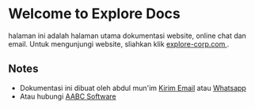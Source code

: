 # Welcome to Explore Docs

halaman ini adalah halaman utama dokumentasi website, online chat dan email.
Untuk mengunjungi website, sliahkan klik [explore-corp.com <i class="fa fa-external-link"></i>](http://www.explore-corp.com).

## Notes
* Dokumentasi ini dibuat oleh abdul mun'im [Kirim Email](mailto:abdmun8@gail.com) atau [Whatsapp](https://wa.me/628996226977?text=Saya%20mau%20bertanya%20tentang%20dokumentasi%20Explore)
* Atau hubungi [AABC Software](http://www.aabc-software.com)

<!-- First Header | Second Header | Third Header
------------ | ------------- | ------------
Content Cell | Content Cell  | Content Cell
Content Cell | Content Cell  | Content Cell -->